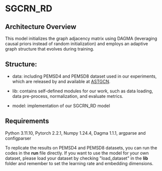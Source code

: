 # SGCRN_RD
## Architecture Overview

This model initializes the graph adjacency matrix using DAGMA (leveraging causal priors instead of random initialization) and employs an adaptive graph structure that evolves during training.
## Structure:

* data: including PEMSD4 and PEMSD8 dataset used in our experiments, which are released by and available at  [ASTGCN](https://github.com/Davidham3/ASTGCN/tree/master/data).

* lib: contains self-defined modules for our work, such as data loading, data pre-process, normalization, and evaluate metrics.

* model: implementation of our SGCRN_RD model

## Requirements

Python 3.11.10, Pytorch 2.2.1, Numpy 1.24.4, Dagma 1.1.1, argparse and configparser



To replicate the results on PEMSD4 and PEMSD8 datasets, you can run the codes in the **run** file directly.
If you want to use the model for your own dataset, please load your dataset by checking "load_dataset" in the **lib** folder and remember to set the learning rate and embedding dimensions.



